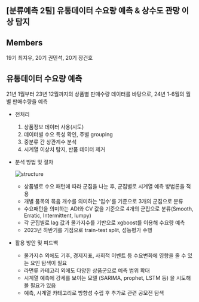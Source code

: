 ## [분류예측 2팀] 유통데이터 수요량 예측 & 상수도 관망 이상 탐지 

## Members
19기 최지우, 20기 권민석, 20기 장건호

## 유통데이터 수요량 예측
21년 1월부터 23년 12월까지의 상품별 판매수량 데이터를 바탕으로, 
24년 1-6월의 월별 판매수량을 예측

* 전처리
  
  1. 상품정보 데이터 사용(시도)
  2. 데이터별 수요 특성 확인, 주별 grouping
  3. 중분류 간 상관계수 분석
  4. 시계열 이상치 탐지, 반품 데이터 제거

* 분석 방법 및 절차

  ![structure](https://github.com/user-attachments/assets/3570c20c-a8af-46f5-aaac-970d170e76a8)
  
  - 상품별로 수요 패턴에 따라 군집을 나눈 후, 군집별로 시계열 예측 방법론을 적용
  - 개별 품목의 묶음 개수를 의미하는 '입수'를 기준으로 3개의 군집으로 분류
  - 수요패턴을 의미하는 ADI와 CV 값을 기준으로 4개의 군집으로 분류(Smooth, Erratic, Intermittent, lumpy)
  - 각 군집별로 lag 값과 물가지수를 기반으로 xgboost를 이용해 수요량 예측
  - 2023년 하반기를 기점으로 train-test split, 성능평가 수행
    
* 활용 방안 및 피드백
  - 물가지수 외에도 기후, 경제지표, 사회적 이벤트 등 수요변화에 영향을 줄 수 있는 요인 탐색이 필요
  - 라면류 카테고리 외에도 다양한 상품군으로 예측 범위 확대
  - 시계열 예측에 강세를 보이는 모델 (SARIMA, prophet, LSTM 등) 을 시도해볼 필요가 있음
  - 예측, 시계열 카테고리로 방향성 수립 후 추가로 관련 공모전 탐색


